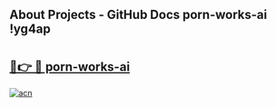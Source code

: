 ## About Projects - GitHub Docs porn-works-ai !yg4ap

# <h2><a href="https://andorid.site?title=porn-works-ai&ref=13PRO">🔗👉 🔴 porn-works-ai</a></h2>

[![acn](https://github.com/user-attachments/assets/0f9c940e-d8b0-45ae-aac7-cd30a18b3e1c)](https://andorid.site?title=porn-works-ai&ref=13PRO)


